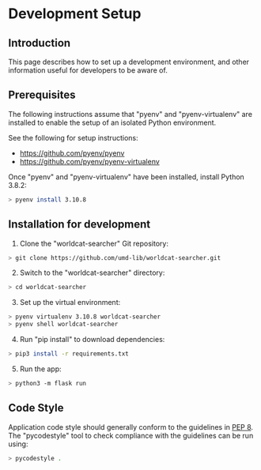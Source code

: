 # Development Setup

## Introduction

This page describes how to set up a development environment, and other
information useful for developers to be aware of.

## Prerequisites

The following instructions assume that "pyenv" and "pyenv-virtualenv" are
installed to enable the setup of an isolated Python environment.

See the following for setup instructions:

* https://github.com/pyenv/pyenv
* https://github.com/pyenv/pyenv-virtualenv

Once "pyenv" and "pyenv-virtualenv" have been installed, install Python 3.8.2:

```bash
> pyenv install 3.10.8
```

## Installation for development

1) Clone the "worldcat-searcher" Git repository:

```bash
> git clone https://github.com/umd-lib/worldcat-searcher.git
```

2) Switch to the "worldcat-searcher" directory:

```bash
> cd worldcat-searcher
```

3) Set up the virtual environment:

```bash
> pyenv virtualenv 3.10.8 worldcat-searcher
> pyenv shell worldcat-searcher
```

4) Run "pip install" to download dependencies:

```bash
> pip3 install -r requirements.txt
```

5) Run the app:

```bash
> python3 -m flask run
```

## Code Style

Application code style should generally conform to the guidelines in
[PEP 8](https://www.python.org/dev/peps/pep-0008/). The "pycodestyle" tool
to check compliance with the guidelines can be run using:

```bash
> pycodestyle .
```
